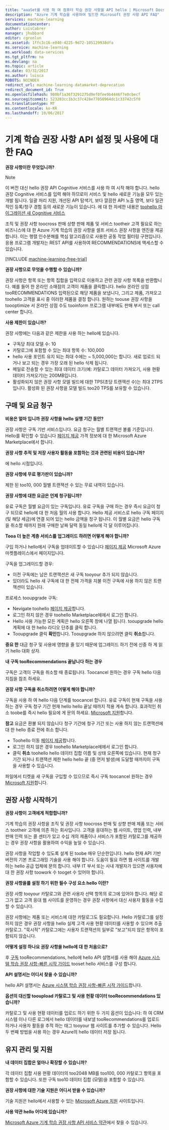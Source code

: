 ```yaml
---
title: "aaaSet를 사용 하 여 컴퓨터 학습 권장 사항을 API hello | Microsoft Docs"
description: "Azure 기계 학습을 사용하여 빌드한 Microsoft 권장 사항 API FAQ"
services: machine-learning
documentationcenter: 
author: LuisCabrer
manager: jhubbard
editor: cgronlun
ms.assetid: 1ffc3c16-e040-4225-9d72-105129938dfa
ms.service: machine-learning
ms.workload: data-services
ms.tgt_pltfrm: na
ms.devlang: na
ms.topic: article
ms.date: 03/31/2017
ms.author: luisca
ROBOTS: NOINDEX
redirect_url: machine-learning-datamarket-deprecation
redirect_document_id: True
ms.openlocfilehash: 980bf1a36f3291275d9ef0fee9b4446f7e0cbecf
ms.sourcegitcommit: 523283cc1b3c37c428e77850964dc1c33742c5f0
ms.translationtype: MT
ms.contentlocale: ko-KR
ms.lasthandoff: 10/06/2017
---
```

# <a name="setting-up-and-using-machine-learning-recommendations-api-faq"></a>기계 학습 권장 사항 API 설정 및 사용에 대한 FAQ
**권장 사항이란 무엇입니까?**

> [!NOTE]
> 이 버전 대신 hello 권장 API Cognitive 서비스를 사용 하 여 시작 해야 합니다. hello 권장 Cognitive 서비스를 입력 해야 하므로이 서비스 및 hello 새로운 기능을 모두 있는 개발 됩니다. 일괄 처리 지원, 개선된 API 탐색기, 보다 깔끔한 API 노출 영역, 보다 일관적인 등록/청구 경험 등의 새로운 기능이 있습니다.
> 에 대 한 자세한 내용은 [toohello 마이그레이션 새 Cognitive 서비스](http://aka.ms/recomigrate)
> 
> 

조직 및 권장 사항 toocross 판매 상향 판매 제품 및 서비스 tootheir 고객 필요로 하는 비즈니스에 대 한 Azure 기계 학습의 권장 사항을 셀프 서비스 권장 사항을 엔진을 제공 합니다. 이는 행렬 인수분해를 핵심 알고리즘으로 사용한 공동 작업 필터링 구현입니다. 응용 프로그램 개발자는 REST API를 사용하여 RECOMMENDATIONS에 액세스할 수 있습니다. 

[!INCLUDE [machine-learning-free-trial](../../includes/machine-learning-free-trial.md)]

**권장 사항으로 무엇을 수행할 수 있습니까?**

권장 사항은 항목 또는 항목 집합을 입력으로 이용하고 관련 권장 사항 목록을 반환합니다. 예를 들어 한 온라인 소매점의 고객이 제품을 클릭합니다. hello 온라인 상점 tooRECOMMENDATIONS 입력된으로 해당 제품을 보냅니다, 그리고 제품, 가져오고 toohello 고객을 표시 중 이러한 제품을 결정 합니다. 원하는 toouse 권장 사항을 toooptimize 서 온라인 상점 수도 tooinform 프로그램 내부에도 판매 부서 또는 call center 합니다.

**사용 제한이 있습니까?**

권장 사항에는 다음과 같은 제한을 사용 하는 hello에 있습니다.

* 구독당 최대 모델 수: 10
* 카탈로그에 포함할 수 있는 최대 항목 수: 100,000
* hello 사용 포인트 유지 되는 최대 수에는 ~ 5,000,000는 합니다. 새로 업로드 되거나 보고 되는 경우 가장 오래 된 hello 삭제 됩니다.
* 메일로 전송할 수 있는 최대 데이터 크기(예: 카탈로그 데이터 가져오기, 사용 현황 데이터 가져오기)는 200MB입니다.
* 활성화되지 않은 권장 사항 모델 빌드에 대한 TPS(초당 트랜잭션 수)는 최대 2TPS입니다. 활성화 된 권장 사항을 모델 빌드 too20 TPS를 보유할 수 있습니다.

## <a name="purchase-and-billing"></a>구매 및 요금 청구
**비용은 얼마 입니까 권장 사항을 hello 실행 기간 동안?**

권장 사항은 구독 기반 서비스입니다. 요금 청구는 월별 트랜잭션 볼륨 기준입니다. Hello를 확인할 수 있습니다 [페이지 제공](https://datamarket.azure.com/dataset/amla/recommendations) 가격 정보에 대 한 Microsoft Azure Marketplace에서 합니다.

**권장 사항 추적 및 저장 사용자 활동을 포함하는 것과 관련된 비용이 있습니까?**

에 hello 시점입니다.

**권장 사항에 무료 평가판이 있습니까?**

제한 된 too10, 000 월별 트랜잭션 수 있는 무료 내역이 있습니다.

**권장 사항에 대한 요금은 언제 청구됩니까?**

유료 구독은 월별 요금이 있는 구독입니다. 유료 구독을 구매 하는 경우 즉시 요금이 청구 되므로 hello에 대 한 처음 월의 사용 합니다. Hello 제공 서비스로 hello 구독 페이지 (및 해당 세금)에 연결 되어 있는 hello 금액을 청구 됩니다. 이 월별 요금은 hello 구독을 취소할 때까지 원래 구매한 날짜 달력 동일 hello에 각 달 이루어집니다. 

**Tooa 더 높은 계층 서비스를 업그레이드 하려면 어떻게 해야 합니까?**

구입 하거나 hello에서 구독을 업데이트할 수 있습니다 [페이지 제공](https://datamarket.azure.com/dataset/amla/recommendations) Microsoft Azure 마켓플레이스에서 페이지입니다.

구독을 업그레이드할 경우:

* 이전 구독에는 남은 트랜잭션은 새 구독 tooyour 추가 되지 않습니다. 
* 있더라도 hello 새 구독에 대 한 전체 가격을 지불 이전 구독에 사용 하지 않은 트랜잭션이 있습니다.

프로세스 tooupgrade 구독:

* Nevigate toohello [페이지 제공](https://datamarket.azure.com/dataset/amla/recommendations)합니다.
* 로그인 하지 않은 경우 toohello Marketplace에에서 로그인 합니다.
* Hello 사용 가능한 모든 계획은 hello 오른쪽 창에 나열 됩니다. tooupgrade hello 계획에 대 한 hello 라디오 단추를 클릭 합니다.
* Tooupgrade 클릭 **확인**합니다. Tooupgrade 하지 않으려면 클릭 **취소**합니다.

**중요 한** 대금 청구 및 사용에 영향을 줄 있기 때문에 업그레이드 하기 전에 신중 하 게 읽기 hello 대화 상자.

**내 구독 tooRecommendations 끝납니다 하는 경우**

구독은 고객이 구독을 취소할 때 종료됩니다. Toocancel 원하는 경우 구독 hello 다음 지침을 참조 하세요.

**권장 사항 구독을 취소하려면 어떻게 해야 합니까?**

구독을 사용 하 여 hello 다음 단계를 toocancel 합니다. 유료 구독이 현재 구독을 사용 하는 경우 구독 청구 기간 현재 hello hello 끝날 때까지 적용 계속 합니다. 효과적인 취소 toobe를 즉시 hello 필요에 게 문의 하세요. [Microsoft 지원](https://support.microsoft.com/oas/default.aspx?gprid=17024&st=1&wfxredirect=1&sd=gn)합니다.

**참고** 요금은 환불 되지 않습니다 청구 기간에 청구 기간 또는 사용 하지 않는 트랜잭션에 대 한 hello 종료 전에 취소 합니다.

* Toohello 이동 [페이지 제공](https://datamarket.azure.com/dataset/amla/recommendations)합니다.
* 로그인 하지 않은 경우 toohello Marketplace에에서 로그인 합니다.
* 클릭 **취소** toohello hello 데이터 집합 이름 및 상태 오른쪽에 있습니다. 현재 청구 기간 되거나 트랜잭션 제한 hello hello 끝 (중 먼저 발생)에 도달할 때까지이 구독을 사용할 수 있습니다.

파일에서 티켓을 새 구독을 구입할 수 있으므로 즉시 구독 toocancel 원하는 경우 [Microsoft 지원](https://support.microsoft.com/oas/default.aspx?gprid=17024&st=1&wfxredirect=1&sd=gn)합니다.

## <a name="getting-started-with-recommendations"></a>권장 사항 시작하기
**권장 사항이 고객에게 적합합니까?** 

기계 학습의 권장 사항을 조직 및 권장 사항 toocross 판매 및 상향 판매 제품 또는 서비스 tootheir 고객에 의존 하는 회사입니다. 고객을 응대하는 웹 사이트, 영업 인력, 내부 판매 인력 또는 콜 센터가 있고 수십 개의 제품이나 서비스가 포함된 카탈로그를 제공하는 경우 권장 사항을 활용하여 수익을 높일 수 있습니다. 

권장 사항을 작업할 수 있도록 설계 된 toobe 매우 단순한입니다. hello 현재 API 기반 버전의 기본 프로그래밍 기술을 사용 해야 합니다. 도움이 필요 하면 웹 사이트를 개발 하는 hello 공급 업체에 문의 합니다. 내부 IT 부서 또는 사내 개발자가 있으면 사용자에 대 한 권장 사항 toowork 수 tooget 수 있어야 합니다. 

**권장 사항을를 설정 하기 위한 필수 구성 요소 hello 이란?**

권장 사항 tooyour 카탈로그와 관련 사용자 선택 항목의 로그에 있어야 합니다. 해당 로그가 없고 고객 응대 웹 사이트를 운영하는 경우 권장 사항에서 대신 사용자 활동을 수집할 수 있습니다. 

권장 사항에는 제품 또는 서비스에 대한 카탈로그도 필요합니다. Hello 카탈로그를 설정 하지 않은 경우 권장 사항을 hello 실제 고객 사용 현황 데이터를 사용할 수 있으며 추출 카탈로그. "묵시적" 카탈로그에는 사용자 트랜잭션의 일부로 "보고"되지 않은 항목이 포함되지 않습니다.

**어떻게 설정 하나요 권장 사항을 hello에 대 한 처음으로?**

후 [구독](https://datamarket.azure.com/dataset/amla/recommendations) tooRecommendations, hello에 hello API 설명서를 사용 해야 [Azure 시스템 학습 권장 사항-빠른 시작 가이드](machine-learning-recommendation-api-quick-start-guide.md) tooset hello 서비스를 구성 합니다.

**API 설명서는 어디서 찾을 수 있습니까?** 

hello API 설명서는 [Azure 시스템 학습 권장 사항-빠른 시작 가이드](machine-learning-recommendation-api-quick-start-guide.md)합니다.

**옵션의 대신할 tooupload 카탈로그 및 사용 현황 데이터 tooRecommendations 있습니까?**

카탈로그 및 사용 현황 데이터를 업로드 하기 위한 두 가지 옵션이 있습니다: 하 여 CRM 시스템 이나 다른 로그에서 hello 데이터를 내보낼 tooRecommendations를 업로드 하거나 사용자 활동을 추적 하는 태그 tooyour 웹 사이트를 추가할 수 있습니다. Hello 두 번째 방법을 사용 하는 경우 Azure의 hello 데이터 저장 됩니다.

## <a name="maintenance-and-support"></a>유지 관리 및 지원
**내 데이터 집합은 얼마나 확장할 수 있습니까?**

각 데이터 집합 사용 현황 데이터의 too2048 MB를 too100, 000 카탈로그 항목을 포함할 수 있습니다.
또한 구독 too10 데이터 집합 (모델)을 포함할 수 있습니다.

**권장 사항에 대한 기술 지원은 어디서 받을 수 있습니까?**

기술 지원은 hello에서 사용할 수 있는 [Microsoft Azure 지원](https://social.msdn.microsoft.com/forums/azure/home?forum=MachineLearning) 사이트입니다.

**사용 약관 hello 어디에 있습니까?**

[Microsoft Azure 기계 학습 권장 사항 API 서비스 약관](https://datamarket.azure.com/dataset/amla/recommendations#terms)에서 찾을 수 있습니다.

